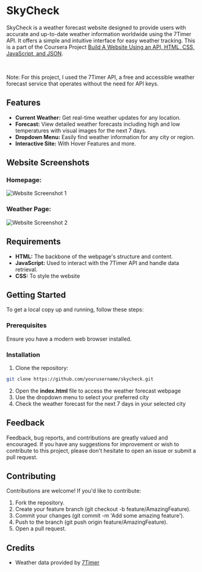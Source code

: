 # SkyCheck

SkyCheck is a weather forecast website designed to provide users with accurate and up-to-date weather information worldwide using the 7Timer API. It offers a simple and intuitive interface for easy weather tracking. 
This is a part of the Coursera Project [Build A Website Using an API, HTML, CSS, JavaScript, and JSON](https://www.coursera.org/projects/showcase-build-a-website-api-html-javascript-json).

<br>

Note: For this project, I used the 7Timer API, a free and accessible weather forecast service that operates without the need for API keys.

## Features

- **Current Weather:** Get real-time weather updates for any location.
- **Forecast:** View detailed weather forecasts including high and low temperatures with visual images for the next 7 days.
- **Dropdown Menu:** Easily find weather information for any city or region.
- **Interactive Site:** With Hover Features and more.

## Website Screenshots
### Homepage:
![Website Screenshot 1](https://github.com/user-attachments/assets/d1791c2b-ae0f-444e-a7ab-3cca000d3e9e)

### Weather Page:
![Website Screenshot 2](https://github.com/user-attachments/assets/12dc076b-ffd4-4766-a579-e0bd4aab0aa9)

## Requirements
- **HTML:** The backbone of the webpage's structure and content.
- **JavaScript:** Used to interact with the 7Timer API and handle data retrieval.
- **CSS:** To style the website

## Getting Started

To get a local copy up and running, follow these steps:

### Prerequisites

Ensure you have a modern web browser installed.

### Installation

1. Clone the repository:

```bash
git clone https://github.com/yourusername/skycheck.git
```
2. Open the **index.html** file to access the weather forecast webpage
3. Use the dropdown menu to select your preferred city
4. Check the weather forecast for the next 7 days in your selected city

## Feedback
Feedback, bug reports, and contributions are greatly valued and encouraged. If you have any suggestions for improvement or wish to contribute to this project, please don't hesitate to open an issue or submit a pull request.

## Contributing
Contributions are welcome! If you'd like to contribute:

1. Fork the repository.
2. Create your feature branch (git checkout -b feature/AmazingFeature).
3. Commit your changes (git commit -m 'Add some amazing feature').
4. Push to the branch (git push origin feature/AmazingFeature).
5. Open a pull request.

## Credits
- Weather data provided by [7Timer](https://www.7timer.info/doc.php?lang=en#civil)

